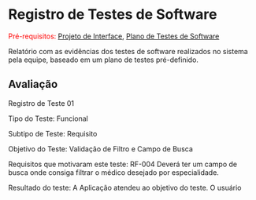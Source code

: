 # Registro de Testes de Software

<span style="color:red">Pré-requisitos: <a href="3-Projeto de Interface.md"> Projeto de Interface</a></span>, <a href="8-Plano de Testes de Software.md"> Plano de Testes de Software</a>

Relatório com as evidências dos testes de software realizados no sistema pela equipe, baseado em um plano de testes pré-definido.

## Avaliação

Registro de Teste 01

Tipo do Teste: Funcional


Subtipo de Teste: Requisito


Objetivo do Teste: Validação de Filtro e Campo de Busca


Requisitos que motivaram este teste: RF-004 Deverá ter um campo de busca onde consiga filtrar o médico desejado por especialidade.

Resultado do teste: 
A Aplicação atendeu ao objetivo do teste. O usuário 
